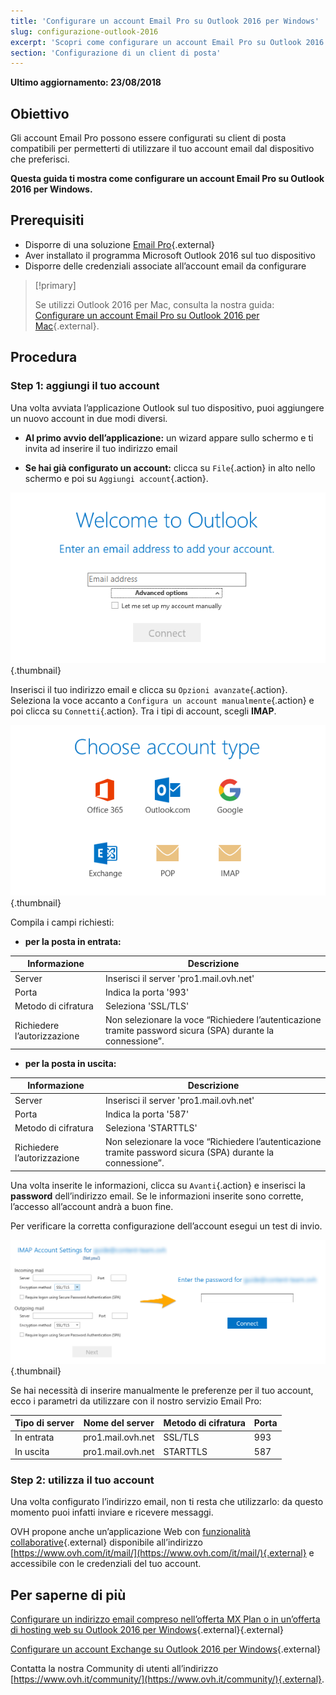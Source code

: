 ```yaml
---
title: 'Configurare un account Email Pro su Outlook 2016 per Windows'
slug: configurazione-outlook-2016
excerpt: 'Scopri come configurare un account Email Pro su Outlook 2016 per Windows'
section: 'Configurazione di un client di posta'
---
```


**Ultimo aggiornamento: 23/08/2018**

## Obiettivo

Gli account Email Pro possono essere configurati su client di posta compatibili per permetterti di utilizzare il tuo account email dal dispositivo che preferisci.

**Questa guida ti mostra come configurare un account Email Pro su Outlook 2016 per Windows.**

## Prerequisiti

- Disporre di una soluzione [Email Pro](https://www.ovh.it/emails/email-pro/){.external}
- Aver installato il programma Microsoft Outlook 2016 sul tuo dispositivo
- Disporre delle credenziali associate all’account email da configurare

> [!primary]
>
> Se utilizzi Outlook 2016 per Mac, consulta la nostra guida: [Configurare un account Email Pro su Outlook 2016 per Mac](https://docs.ovh.com/it/emails-pro/configurazione-outlook-2016-mac){.external}.
>

## Procedura

### Step 1: aggiungi il tuo account

Una volta avviata l’applicazione Outlook sul tuo dispositivo, puoi aggiungere un nuovo account in due modi diversi.

- **Al primo avvio dell’applicazione:** un wizard appare sullo schermo e ti invita ad inserire il tuo indirizzo email

- **Se hai già configurato un account:** clicca su `File`{.action} in alto nello schermo e poi su `Aggiungi account`{.action}.

![emailpro](images/configuration-outlook-2016-windows-step1.png){.thumbnail}

Inserisci il tuo indirizzo email e clicca su `Opzioni avanzate`{.action}. Seleziona la voce accanto a `Configura un account manualmente`{.action} e poi clicca su `Connetti`{.action}.  Tra i tipi di account, scegli **IMAP**.

![emailpro](images/configuration-outlook-2016-windows-step2.png){.thumbnail}

Compila i campi richiesti:

- **per la posta in entrata:**

|Informazione|Descrizione|
|---|---|
|Server|Inserisci il server 'pro1.mail.ovh.net'|
|Porta|Indica la porta '993'|
|Metodo di cifratura|Seleziona 'SSL/TLS'|
|Richiedere l’autorizzazione |Non selezionare la voce “Richiedere l’autenticazione tramite password sicura (SPA) durante la connessione”.|

- **per la posta in uscita:**

|Informazione|Descrizione|
|---|---|
|Server|Inserisci il server 'pro1.mail.ovh.net'|
|Porta|Indica la porta '587'|
|Metodo di cifratura|Seleziona 'STARTTLS'|
|Richiedere l’autorizzazione |Non selezionare la voce “Richiedere l’autenticazione tramite password sicura (SPA) durante la connessione”.|

Una volta inserite le informazioni, clicca su `Avanti`{.action} e inserisci la **password** dell’indirizzo email. Se le informazioni inserite sono corrette, l’accesso all’account andrà a buon fine.

Per verificare la corretta configurazione dell’account esegui un test di invio.

![emailpro](images/configuration-outlook-2016-windows-step3.png){.thumbnail}

Se hai necessità di inserire manualmente le preferenze per il tuo account, ecco i parametri da utilizzare con il nostro servizio Email Pro: 

|Tipo di server |Nome del server|Metodo di cifratura|Porta|
|---|---|---|---|
|In entrata|pro1.mail.ovh.net|SSL/TLS|993|
|In uscita|pro1.mail.ovh.net|STARTTLS|587|

### Step 2: utilizza il tuo account

Una volta configurato l’indirizzo email, non ti resta che utilizzarlo: da questo momento puoi infatti inviare e ricevere messaggi.

OVH propone anche un’applicazione Web con [funzionalità collaborative](https://www.ovh.it/emails/){.external} disponibile all’indirizzo [https://www.ovh.com/it/mail/](https://www.ovh.com/it/mail/){.external} e accessibile con le credenziali del tuo account.

## Per saperne di più

[Configurare un indirizzo email compreso nell’offerta MX Plan o in un’offerta di hosting web su Outlook 2016 per Windows](https://docs.ovh.com/it/emails/configurazione-outlook-2016-mac/){.external}{.external}

[Configurare un account Exchange su Outlook 2016 per Windows](https://docs.ovh.com/it/microsoft-collaborative-solutions/configurazione-exchange-outlook-2016-windows/){.external}


Contatta la nostra Community di utenti all’indirizzo [https://www.ovh.it/community/](https://www.ovh.it/community/){.external}.